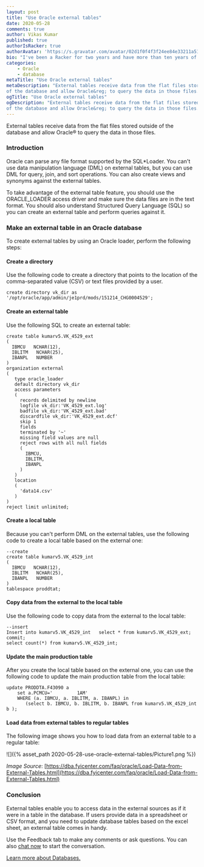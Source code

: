 ```yaml
---
layout: post
title: "Use Oracle external tables"
date: 2020-05-28
comments: true
author: Vikas Kumar
published: true
authorIsRacker: true
authorAvatar: 'https://s.gravatar.com/avatar/02d1f0f4f3f24ee84e33211a51a0b237'
bio: "I've been a Racker for two years and have more than ten years of Oracle&reg; DBA experience. Currently I work on Oracle, MongoDB&reg;, and other NoSQL databases."
categories:
    - Oracle
    - database
metaTitle: "Use Oracle external tables"
metaDescription: "External tables receive data from the flat files stored outside
of the database and allow Oracle&reg; to query the data in those files."
ogTitle: "Use Oracle external tables"
ogDescription: "External tables receive data from the flat files stored outside
of the database and allow Oracle&reg; to query the data in those files."
---
```


External tables receive data from the flat files stored outside of the database
and allow Oracle&reg; to query the data in those files.

<!--more-->

### Introduction

Oracle can parse any file format supported by the SQL\*Loader. You can't use data
manipulation language (DML) on external tables, but you can use DML for query, join,
and sort operations. You can also create views and synonyms against the external tables.

To take advantage of the external table feature, you should use the ORACLE_LOADER
access driver and make sure the data files are in the text format. You should
also understand Structured Query Language (SQL) so you can create an external table and
perform queries against it.

### Make an external table in an Oracle database

To create external tables by using an Oracle loader, perform the following steps:

#### Create a directory

Use the following code to create a directory that points to the location of the
comma-separated value (CSV) or text files provided by a user.

    create directory vk_dir as '/opt/oracle/app/admin/je1prd/mods/151214_CHG0004529';

#### Create an external table

Use the following SQL to create an external table:

    create table kumarv5.VK_4529_ext
    (
      IBMCU   NCHAR(12),
      IBLITM   NCHAR(25),
      IBANPL   NUMBER
    )
    organization external
    (
       type oracle_loader
       default directory vk_dir
       access parameters
       (
         records delimited by newline
         logfile vk_dir:'VK_4529_ext.log'
         badfile vk_dir:'VK_4529_ext.bad'
         discardfile vk_dir:'VK_4529_ext.dcf'
         skip 1
         fields
         terminated by '~'
         missing field values are null
         reject rows with all null fields
         (
           IBMCU,
           IBLITM,
           IBANPL
         )
       )
       location
       (
         'data14.csv'
       )
    )
    reject limit unlimited;

#### Create a local table

Because you can't perform DML on the external tables, use the following code to
create a local table based on the external one:

    --create
    create table kumarv5.VK_4529_int
    (
      IBMCU   NCHAR(12),
      IBLITM   NCHAR(25),
      IBANPL   NUMBER
    )
    tablespace proddtat;

#### Copy data from the external to the local table

Use the following code to copy data from the external to the local table:

    --insert
    Insert into kumarv5.VK_4529_int   select * from kumarv5.VK_4529_ext;
    commit;
    select count(*) from kumarv5.VK_4529_int;

#### Update the main production table

After you create the local table based on the external one, you can use the
following code to update the main production table from the local table:

    update PRODDTA.F43090 a
        set a.PCMCU='         1AM'
        WHERE (a. IBMCU, a. IBLITM, a. IBANPL) in
           (select b. IBMCU, b. IBLITM, b. IBANPL from kumarv5.VK_4529_int b );

#### Load data from external tables to regular tables

The following image shows you how to load data from an external table to a
regular table:

![]({% asset_path 2020-05-28-use-oracle-external-tables/Picture1.png %})

*Image Source*: [https://dba.fyicenter.com/faq/oracle/Load-Data-from-External-Tables.html](https://dba.fyicenter.com/faq/oracle/Load-Data-from-External-Tables.html)

### Conclusion

External tables enable you to access data in the external sources as if it were
in a table in the database. If users provide data in a spreadsheet or CSV
format, and you need to update database tables based on the excel sheet, an
external table comes in handy.


Use the Feedback tab to make any comments or ask questions. You can also
[chat now](https://www.rackspace.com/#chat) to start the conversation.

<a class="cta red" id="cta" href="https://www.rackspace.com/dba-services">Learn more about Databases.</a>
